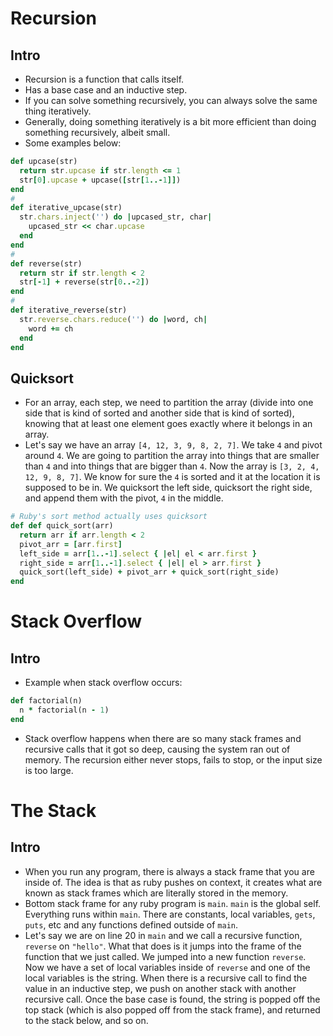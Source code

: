 # Recursion
## Intro
- Recursion is a function that calls itself.
- Has a base case and an inductive step.
- If you can solve something recursively, you can always solve the same thing iteratively.
- Generally, doing something iteratively is a bit more efficient than doing something recursively, albeit small.
- Some examples below:
```ruby
def upcase(str)
  return str.upcase if str.length <= 1
  str[0].upcase + upcase([str[1..-1]])
end
#
def iterative_upcase(str)
  str.chars.inject('') do |upcased_str, char|
    upcased_str << char.upcase
  end
end
#
def reverse(str)
  return str if str.length < 2
  str[-1] + reverse(str[0..-2])
end
#
def iterative_reverse(str)
  str.reverse.chars.reduce('') do |word, ch|
    word += ch
  end
end
```

## Quicksort
- For an array, each step, we need to partition the array (divide into one side that is kind of sorted and another side that is kind of sorted), knowing that at least one element goes exactly where it belongs in an array.
- Let's say we have an array `[4, 12, 3, 9, 8, 2, 7]`. We take `4` and pivot around `4`. We are going to partition the array into things that are smaller than `4` and into things that are bigger than `4`. Now the array is `[3, 2, 4, 12, 9, 8, 7]`. We know for sure the `4` is sorted and it at the location it is supposed to be in. We quicksort the left side, quicksort the right side, and append them with the pivot, `4` in the middle.
```ruby
# Ruby's sort method actually uses quicksort
def def quick_sort(arr)
  return arr if arr.length < 2
  pivot_arr = [arr.first]
  left_side = arr[1..-1].select { |el| el < arr.first }
  right_side = arr[1..-1].select { |el| el > arr.first }
  quick_sort(left_side) + pivot_arr + quick_sort(right_side)
end
```

# Stack Overflow
## Intro
- Example when stack overflow occurs:
```ruby
def factorial(n)
  n * factorial(n - 1)
end
```
- Stack overflow happens when there are so many stack frames and recursive calls that it got so deep, causing the system ran out of memory. The recursion either never stops, fails to stop, or the input size is too large.

# The Stack
## Intro
- When you run any program, there is always a stack frame that you are inside of. The idea is that as ruby pushes on context, it creates what are known as stack frames which are literally stored in the memory.
- Bottom stack frame for any ruby program is `main`. `main` is the global self. Everything runs within `main`. There are constants, local variables, `gets`, `puts`, etc and any functions defined outside of `main`.
- Let's say we are on line 20 in `main` and we call a recursive function, `reverse` on `"hello"`. What that does is it jumps into the frame of the function that we just called. We jumped into a new function `reverse`. Now we have a set of local variables inside of `reverse` and one of the local variables is the string. When there is a recursive call to find the value in an inductive step, we push on another stack with another recursive call. Once the base case is found, the string is popped off the top stack (which is also popped off from the stack frame), and returned to the stack below, and so on. 
